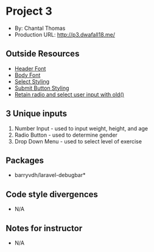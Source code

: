 # Project 3

+ By: Chantal Thomas
+ Production URL: <http://p3.dwafall18.me/>

## Outside Resources
+ [Header Font](https://fonts.google.com/specimen/Playfair+Display?selection.family=Playfair+Display)
+ [Body Font](https://fonts.google.com/specimen/Playfair+Display?selection.family=Playfair+Display)
+ [Select Styling](https://codepen.io/jpdanks/pen/rEJhK)
+ [Submit Button Styling](https://codepen.io/anon/pen/YRPVOj)
+ [Retain radio and select user input with old()](https://laracasts.com/discuss/channels/requests/how-to-keep-the-value-of-a-radio-button-if-redirect-back)

## 3 Unique inputs
1. Number Input - used to input weight, height, and age
2. Radio Button - used to determine gender
3. Drop Down Menu - used to select level of exercise 

## Packages
+ barryvdh/laravel-debugbar*

## Code style divergences
+ N/A

## Notes for instructor
+ N/A